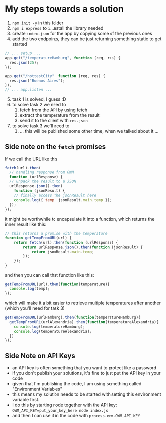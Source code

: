 # My steps towards a solution

1. `npm init -y` in this folder
2. `npm i express` to `i`...nstall the library needed
3. create `index.json` for the app by copying some of the previous ones
4. add the two endpoints, they can be just returning something static to get started

```javascript
// ... setup ...
app.get("/temperatureHamburg", function (req, res) {
  res.json(25);
});

app.get("/hottestCity", function (req, res) {
  res.json("Buenos Aires");
});
// ... app.listen ...
```

5. task 1 is solved, I guess :D
6. to solve task 2 we need to
   1. fetch from the API by using fetch
   2. extract the temperature from the result
   3. send it to the client with `res.json`
7. to solve task 3 we'll need to
   1. ... this will be published some other time, when we talked about it ...

## Side note on the `fetch` promises

If we call the URL like this
```javascript
fetch(url).then(
  // handling response from OWM
  function (urlResponse) {
  // unpack the result to a JSON
  urlResponse.json().then(
    function (jsonResult) {
    // finally access the jsonResult here
    console.log({ temp: jsonResult.main.temp });
  });
});
```
it might be worthwhile to encapsulate it into a function, which returns the inner result like this:
```javascript
// this returns a promise with the temperature
function getTempFromURL(url) {
    return fetch(url).then(function (urlResponse) {
        return urlResponse.json().then(function (jsonResult) {
            return jsonResult.main.temp;
        });
    });
}
```
and then you can call that function like this:
```javascript
getTempFromURL(url).then(function(temperature){
  console.log(temp);
});
```
which will make it a bit easier to retrieve multiple temperatures after another (which you'll need for task 3)
```javascript
getTempFromURL(urlHamburg).then(function(temperatureHamburg){
  getTempFromURL(urlAlexandria).then(function(temperatureAlexandria){
    console.log(temperatureHamburg);
    console.log(temperatureAlexandria);
  })
});
```

## Side Note on API Keys

- an API key is often something that you want to protect like a password
- if you don't publish your solutions, it's fine to just put the API key in your code
- given that I'm publishing the code, I am using something called "Environment Variables"
- this means my solution needs to be started with setting this environment variable first.
- I do this by starting node together with the API key: `OWM_API_KEY=put_your_key_here node index.js`
- and then I can use it in the code with `process.env.OWM_API_KEY`